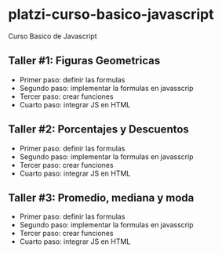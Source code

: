 # platzi-curso-basico-javascript
Curso Basico de Javascript 


## Taller #1: Figuras Geometricas

- Primer paso: definir las formulas
- Segundo paso: implementar la formulas en javasscrip
- Tercer paso: crear funciones
- Cuarto paso: integrar JS en HTML

## Taller #2: Porcentajes y Descuentos

- Primer paso: definir las formulas
- Segundo paso: implementar la formulas en javasscrip
- Tercer paso: crear funciones
- Cuarto paso: integrar JS en HTML

## Taller #3: Promedio, mediana y moda

- Primer paso: definir las formulas
- Segundo paso: implementar la formulas en javasscrip
- Tercer paso: crear funciones
- Cuarto paso: integrar JS en HTML